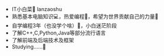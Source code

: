 - IT小白菜🥬 lanzaoshu
- 熟悉基本电脑知识💻，热爱编程🐒，希望为世界贡献自己的力量💪
- 自学编程3年（也没学个啥）👀，小白迷茫阶段
- 了解C++,C,Python,Java等部分流行语言
- 了解前端及后端技术及框架
- Studying......🏫

<!---
lanzaoshu/lanzaoshu is a ✨ special ✨ repository because its `README.md` (this file) appears on your GitHub profile.
You can click the Preview link to take a look at your changes.
--->
